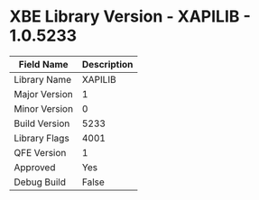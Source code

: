 # XBE Library Version - XAPILIB - 1.0.5233

| Field Name | Description |
|---|---|
| Library Name | XAPILIB |
| Major Version | 1 |
| Minor Version | 0 |
| Build Version | 5233 |
| Library Flags | 4001 |
| QFE Version | 1 |
| Approved | Yes |
| Debug Build | False |
